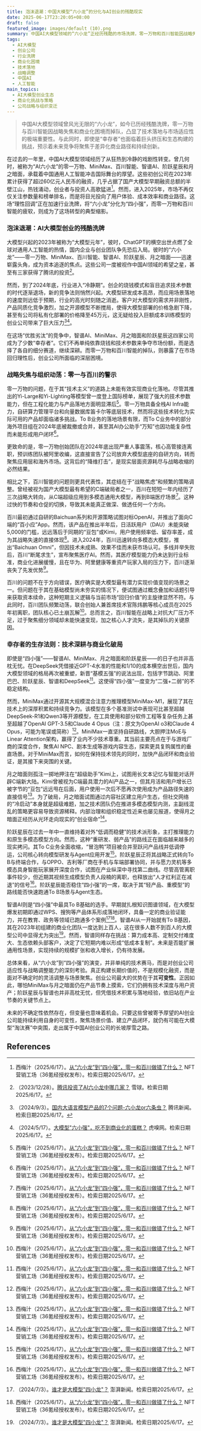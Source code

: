 ```yaml
---
title: 泡沫退潮：中国大模型“六小龙”的分化与AI创业的残酷现实
date: 2025-06-17T23:20:05+08:00
draft: false
featured_image: images/default (10).png
summary: 中国AI大模型领域的“六小龙”正经历残酷的市场洗牌，零一万物和百川智能因战略失焦、商业化困境及内部动荡而掉队。文章深入分析了技术主义与战略焦虑如何导致它们未能将技术优势转化为商业价值，并探讨了“四小强”在巨头挤压下的生存之道，强调了适应性、技术深耕与商业化破局对AI创业公司的决定性意义。
tags: 
  - AI大模型
  - 创业公司
  - 行业洗牌
  - 商业化困境
  - 技术落地
  - 战略调整
  - 中国AI
  - 人工智能
main_topics: 
  - AI大模型创业生态
  - 商业化挑战与策略
  - 公司战略与组织变迁
---
```


> 中国AI大模型领域曾风光无限的“六小龙”，如今已历经残酷洗牌，零一万物与百川智能因战略失焦和商业化困境而掉队，凸显了技术落地与市场适应性的极端重要性。与此同时，即使是“幸存者”也面临着巨头挤压和生态构建的挑战，预示着未来竞争将聚焦于差异化商业路径和持续创新。

在过去的一年里，中国AI大模型领域经历了从狂热到冷静的戏剧性转变。曾几何时，被称为“AI六小龙”的零一万物、MiniMax、百川智能、智谱AI、阶跃星辰和月之暗面，承载着中国通用人工智能冲击国际舞台的厚望。这些初创公司在2023年累计获得了超过60亿元人民币的融资，几乎占据了国产大模型早期融资总额的半壁江山，热钱涌动，创业者与投资人高歌猛进[^1]。然而，进入2025年，市场不再仅仅关注参数量和榜单排名，而是将目光投向了用户体验、成本效率和商业路径。这场“理性回调”正在加速行业洗牌，将“六小龙”分化为“四小强”，而零一万物和百川智能的疲软，则成为了这场转型的典型缩影。

### 泡沫退潮：AI大模型创业的残酷洗牌

大模型兴起的2023年被称为“大模型元年”，彼时，ChatGPT的横空出世点燃了全球对通用人工智能的热情，国内企业与创业团队争先恐后入局。彼时的“六小龙”——零一万物、MiniMax、百川智能、智谱AI、阶跃星辰、月之暗面——迅速崭露头角，成为资本追逐的焦点。这些公司一度被视作中国AI领域的希望之星，甚至有三家获得了腾讯的投资[^2]。

然而，到了2024年底，行业进入“冷静期”。创企的烧钱模式和盲目追求技术参数的时代逐渐退场，新的竞争法则悄然兴起。大模型研发成本高昂，而应用场景落地的速度则远低于预期，行业的高光时刻随之消逝。客户对大模型的需求并非刚性，产品同质化竞争激烈，加之开源模型不断搅局，使得大模型部署的价格急剧下降，甚至有公司将私有化部署的价格降至45万元，这无疑给投入巨额成本训练模型的创业公司带来了巨大压力[^3][^4]。

在这场“优胜劣汰”的竞争中，智谱AI、MiniMax、月之暗面和阶跃星辰这四家公司成为了少数“幸存者”。它们不再单纯依靠烧钱和技术参数来争夺市场份额，而是选择了各自的细分赛道，继续深耕。而零一万物和百川智能的掉队，则暴露了在市场回归理性后，创业公司所面临的深层困境。

### 战略失焦与组织动荡：零一与百川的警示

零一万物的问题，在于其“技术主义”的道路上未能有效实现商业化落地。尽管其推出的Yi-Large和Yi-Lighting等模型曾一度登上国际榜单，展现了强大的技术参数能力，但在工程化能力与产品落地方面明显滞后[^1]。零一万物具备全栈AI Infra能力，自研算力管理平台和向量数据库笛卡尔等底层技术，然而将这些技术转化为实际可用的产品却面临诸多挑战。To B业务的落地场景有限，而To C业务中的部分海外项目组在2024年底被裁撤或合并，甚至其AI办公助手“万知”也因功能复杂性而未能形成用户闭环[^1]。

更致命的是，零一万物创始团队在2024年底出现严重人事震荡，核心高管接连离职，预训练团队被阿里收编，这直接宣告了公司放弃大模型底座的自研方向，转而聚焦应用层和海外市场。这背后的“降维打击”，是现实层面资源耗尽与战略收缩的必然结果。

相比之下，百川智能的问题则更具代表性，其症结在于“战略焦虑”和频繁的策略调整。曾经被视为国产大模型最有希望的C端破局者之一，百川在短短一年内经历了三次战略大转向，从C端超级应用到多模态通用大模型，再到B端医疗场景[^1]。这种过快的节奏和仓促的切换，导致其未能真正做深、做透任何一个方向。

百川最初通过自研的Baichuan系列和开源策略试图对标OpenAI，并推出了面向C端的“百小应”App。然而，该产品在推出半年后，日活跃用户（DAU）未能突破5,000的门槛，远远落后于同期的“豆包”或Kimi，用户使用频率低、留存率差，成为其战略失速的直接体现[^1]。进入2024年，百川迅速转向多模态大模型，推出“Baichuan Omni”，但因技术未成熟、效果不佳而未获市场认可。多线并举失败后，百川“断尾求生”，宣布聚焦医疗AI。然而，其医疗模型能力仍未达到行业标准，商业化进展缓慢，且在华为、阿里健康等重资产玩家入局的压力下，百川逐渐丧失了先发优势[^1]。

百川的问题不在于方向错误，医疗确实是大模型最有潜力实现价值变现的场景之一。但问题在于其在基础模型尚未夯实的情况下，便试图通过概念叠加和话题引导来获取资本续命，这种短期主义逻辑与当前市场“回归价值”的主旋律显然不符。与此同时，百川团队频繁动荡，联合创始人兼首席技术官陈炜鹏等核心成员在2025年初离职，团队核心已土崩瓦解[^1]。总而言之，百川智能在战略上对抗大厂压力不足，过于聚焦细分领域却未能快速变现，加之核心人才流失，是其掉队的关键原因。

### 幸存者的生存法则：技术深耕与商业化破局

即使是“四小强”——智谱AI、MiniMax、月之暗面和阶跃星辰——的日子也并非高枕无忧。在DeepSeek凭借接近GPT-4水准的性能和1/10的成本横空出世后，国内大模型领域的格局再次被重塑，新晋“基模五强”的说法出现，包括字节跳动、阿里巴巴、阶跃星辰、智谱和DeepSeek[^1]。这使得“四小强”一度变为“二强+二弱”的不稳定结构。

然而，MiniMax通过开源其大规模混合注意力推理模型MiniMax-M1，展现了其在技术上的深厚积累和持续竞争力。该模型在多个基准测试中表现可比甚至超越DeepSeek-R1和Qwen3等开源模型，在工具使用和部分软件工程等复杂任务上甚至超越了OpenAI GPT-3.5和Claude 4 Opus（注：原文为OpenAI o3和Claude 4 Opus，可能为笔误或简称）[^1]。MiniMax一直坚持自研路线，大胆押注MoE与Linear Attention架构，赢得了业内不少技术尊重。其当前主要亮点在于与游戏厂商的深度合作，聚焦AI NPC、剧本生成等游戏内容生态，探索更具复购属性的垂直场景。对于MiniMax而言，如何在保持技术领先的同时，加快产品闭环和商业验证，是其接下来突围的关键。

月之暗面则孤注一掷地押注在“超级助手”Kimi上，试图用长文本记忆与智能对话开辟C端新大陆。Kimi曾被视为C端最具潜力的AI产品之一，但其月活和用户增长已被字节的“豆包”远远甩在后面，用户使用一次后不愿再次使用成为产品路径失速的直接信号[^1]。为了破局，月之暗面试图通过内容社区建立用户生态，但社交网络的“冷启动”本身就是超级难题，加之技术团队仍在推进多模态模型内测，主副线混乱的策略更容易导致资源稀释。内部治理和组织稳定性近来也屡见报道，使得月之暗面正经历从光环走向现实的“创业宿命”[^1]。

阶跃星辰在过去一年中一直维持着对外“低调而稳健”的技术派形象，主打推理能力和原生多模态模型方向。然而，这种“重研发、弱产品”的路线正在面临越来越多的现实拷问。其To C业务全面收缩，“冒泡鸭”项目被合并至跃问产品线并低调停运，公司核心转向模型研发与Agent应用开发[^1]。阶跃星辰正将其战略正式转向To B与终端合作，与OPPO、吉利等厂商在手机与车端部署协同，并与愿力灵机等多模态具身智能玩家展开深度合作，试图在产业纵深中寻找第二曲线。尽管高管离职事件较少，但近期其视频生成模型负责人段楠的离职，也释放出“人才红利正在减退”的信号[^1]。阶跃星辰能否稳住“四小强”的一席，取决于其“轻产品、重模型”的路线能否快速跑通To B场景与Agent生态。

智谱AI则是“四小强”中最具To B基础的选手。早期就扎根知识图谱领域，在大模型爆发初期即通过WPS、搜狗等产品体系形成落地闭环，具备一定的商业验证能力，并在教育、政务等领域已跑通多个案例[^5][^1]。智谱AI从一开始就有To B基因，其在2023年初组建的商业化团队一度达到上百人，这在很多人数不到百人的大模型公司中显得尤为突出[^5]。然而，智谱同样存在挑战：算力成本高、定制交付难度大、生态依赖头部客户，决定了它短期内难以形成“低成本复制”。未来是否能扩展通用性场景，实现持续的规模扩张和收入增长，仍有待发展。

总体来看，从“六小龙”到“四小强”的演变，并非单纯的技术赛马，而是对创业公司适应性与战略调整能力的深刻考验。真正构建长期价值的，不是规模化融资，而是面对不确定时的灵活调整与场景聚焦。创业公司最大的优势在于其**可变性**。正因如此，哪怕MiniMax与月之暗面仍在产品节奏上摸索，它们仍拥有技术深度与用户资产；阶跃星辰与智谱也并非高枕无忧，但凭借技术积累与落地经验，依旧站在产业节奏的关键节点上。

未来的不确定性依然存在，但变量也意味着机会。只要这些曾被寄予厚望的AI创业公司能持续利用自身的可变性，聚焦场景价值、建立产品闭环，就仍有可能在大模型“淘汰赛”中突围，走出属于中国AI创业公司的长坡厚雪之路。

## References

[^1]: 西梅汁（2025/6/17）。[从“六小龙”到“四小强”，零一和百川做错了什么？](https://www.36kr.com/p/2765289688434434) NFT营销工场（36氪经授权发布）。检索日期2025/6/17。
[^2]: （2023/12/28）。[腾讯投资了AI六小龙中哪几家？](https://xueqiu.com/9216592857/301384284) 雪球。检索日期2025/6/17。
[^3]: （2024/9/3）。[国内大语言模型产品的7个问题-六小龙or六条虫？](https://news.qq.com/rain/a/20240903A03MNV00) 腾讯新闻。检索日期2025/6/17。
[^4]: （2024/5/17）。[大模型"六小强"，吃不到商业化的蛋糕？](https://www.huxiu.com/article/3334248.html) 虎嗅网。检索日期2025/6/17。
[^5]: （2024/7/3）。[谁才是大模型"四小龙"？](https://m.thepaper.cn/newsDetail_forward_28046951) 澎湃新闻。检索日期2025/6/17。
